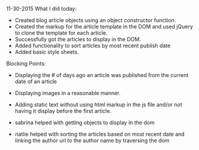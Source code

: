 11-30-2015
What I did today:
- Created blog article objects using an object constructor function.
- Created the markup for the article template in the DOM and used jQuery to clone the template for each article.
- Successfully got the articles to display in the DOM.
- Added functionality to sort articles by most recent publish date
- Added basic style sheets.

Blocking Points:
- Displaying the # of days ago an article was published from the current date of an article
- Displaying images in a reasonable manner.
- Adding static text without using html markup in the js file and/or not having it display before the first article.

- sabrina helped with getting objects to display in the dom
- natlie helped with sorting the articles based on most recent date and linking the author url to the author name by traversing the dom
